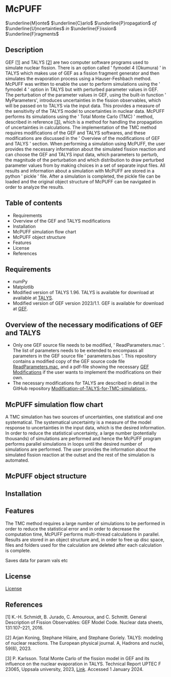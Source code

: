 # McPUFF 
$\underline{M}onte$ $\underline{C}arlo$ $\underline{P}ropagation$ $of$ $\underline{U}ncertainties$ $in$ $\underline{F}ission$ $\underline{F}ragments$

## Description


GEF [[1]](#1) and TALYS [[2]](#2) are two computer software programs used to simulate nuclear fission. There is an option called ' fymodel 4 (Okumura) ' in TALYS which makes use of GEF as a fission fragment generator and then simulates the evaporation process using a Hauser-Feshbach method. McPUFF was written to enable the user to perform simulations using the ' fymodel 4 ' option in TALYS but with perturbed parameter values in GEF. The perturbation of the parameter values in GEF, using the built-in function ' MyParameters', introduces uncertainties in the fission observables, which will be passed on to TALYS via the input data. This provides a measure of the sensitivity of the TALYS model to uncertainties in nuclear data. McPUFF performs its simulations using the ' Total Monte Carlo (TMC) ' method, described in reference [[3]](#3), which is a method for handling the propagation of uncertainties in calculations. The implementation of the TMC method requires modifications of the GEF and TALYS softwares, and these modifications are discussed in the ' Overview of the modifications of GEF and TALYS ' section. When performing a simulation using McPUFF, the user provides the necessary information about the simulated fission reaction and can choose the GEF and TALYS input data, which parameters to perturb, the magnitude of the perturbation and which distribution to draw perturbed parameter values from by making choices in a set of separate input files. All results and information about a simulation with McPUFF are stored in a python ' pickle ' file. After a simulation is completed, the pickle file can be loaded and the original object structure of McPUFF can be navigated in order to analyze the results. 

## Table of contents


- Requirements
- Overview of the GEF and TALYS modifications
- Installation
- McPUFF simulation flow chart
- McPUFF object structure
- Features
- License
- References

## Requirements


- numPy
- Matplotlib
- Modified version of TALYS 1.96. TALYS is available for download at available at [TALYS](https://tendl.web.psi.ch/tendl_2021/talys.html). 
- Modified version of GEF version 2023/1.1. GEF is available for download at [GEF](https://www.khschmidts-nuclear-web.eu/GEF.html).

## Overview of the necessary modifications of GEF and TALYS 


- Only one GEF source file needs to be modified, ' ReadParameters.mac '. The list of parameters needs to be extended to encompass all parameters in the GEF source file ' parameters.bas '. This repository contains a modified copy of the GEF source code file [ReadParameters.mac](https://github.com/UPTEC-F-23065/McPUFF/blob/0aba22b49c58036d0ab31036d52f9ad9972be772/ReadParameters.mac), and a pdf-file showing the necessary [GEF Modifications](https://github.com/UPTEC-F-23065/McPUFF/blob/a0ae153531fa13ed95af9f5d99c407b0fbdb05f6/Modifications_of_GEF_for_TMC_simulations.pdf) if the user wants to implement the modifications on their own.
- The necessary modifications for TALYS are described in detail in the GitHub repository [Modification-of-TALYS-for-TMC-simulations ](https://github.com/UPTEC-F-23065/Modification-of-TALYS-for-TMC-simulations.git).

## McPUFF simulation flow chart


A TMC simulation has two sources of uncertainties, one statistical and one systematical. The systematical uncertainty is a measure of the model response to uncertainties in the input data, which is the desired information. In order to reduce the statistical uncertainty, a large number (potentially thousands) of simulations are performed and hence the McPUFF program performs parallel simulations in loops until the desired number of simulations are performed. The user provides the information about the simulated fission reaction at the outset and the rest of the simulation is automated. 



## McPUFF object structure



## Installation


## Features


The TMC method requires a large number of simulations to be performed in order to reduce the statistical error and in order to decrease the computation time, McPUFF performs multi-thread calculations in parallel. Results are stored in an object structure and, in order to free up disc space, files and folders used for the calculation are deleted after each calculation is complete.

Saves data for param vals etc

## License


[License](https://github.com/UPTEC-F-23065/Modification_of_TALYS_for_TMC_simulation/blob/0e362615d513a9d40d9e6bad77ce465fc0009aed/LICENSE)

## References


<a id="1">[1]</a>
K.-H. Schmidt, B. Jurado, C. Amouroux, and C. Schmitt. General Description of Fission
Observables: GEF Model Code. Nuclear data sheets, 131:107–221, 2016.

<a id="2">[2]</a>
Arjan Koning, Stephane Hilaire, and Stephane Goriely. TALYS: modeling of nuclear reactions.
The European physical journal. A, Hadrons and nuclei, 59(6), 2023.

<a id="3">[3]</a> 
P. Karlsson. Total Monte Carlo of the fission model in GEF
and its influence on the nuclear evaporation in TALYS.
Technical Report UPTEC F 23065, Uppsala university,
2023, [Link](http://urn.kb.se/resolve?urn=urn:nbn:se:uu:diva-517598). 
Accessed 1 January 2024.

